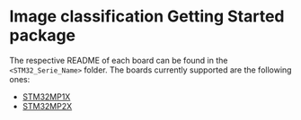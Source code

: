 # __Image classification Getting Started package__

The respective README of each board can be found in the `<STM32_Serie_Name>` folder. The boards currently supported are the following ones:

- [STM32MP1X](./STM32MP1/README.md)
- [STM32MP2X](./STM32MP2/README.md)
